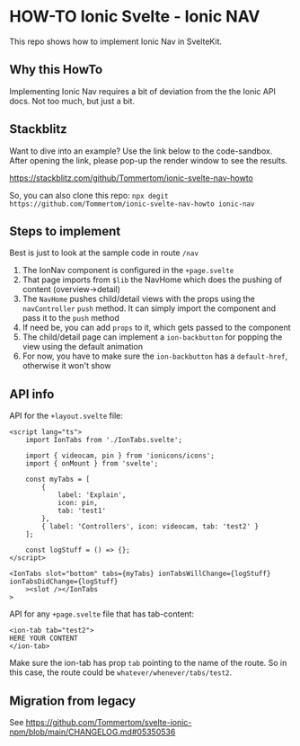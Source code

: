 # HOW-TO Ionic Svelte - Ionic NAV
This repo shows how to implement Ionic Nav in SvelteKit. 

## Why this HowTo
Implementing Ionic Nav requires a bit of deviation from the the Ionic API docs. Not too much, but just a bit.

## Stackblitz
Want to dive into an example? Use the link below to the code-sandbox. After opening the link, please pop-up the render window to see the results.

https://stackblitz.com/github/Tommertom/ionic-svelte-nav-howto


So, you can also clone this repo:
`npx degit https://github.com/Tommertom/ionic-svelte-nav-howto ionic-nav`

## Steps to implement 
Best is just to look at the sample code in route `/nav`
1. The IonNav component is configured in the `+page.svelte`
2. That page imports from `$lib` the NavHome which does the pushing of content (overview->detail)
3. The `NavHome` pushes child/detail views with the props using the `navController` `push` method. It can simply import the component and pass it to the `push` method
4. If need be, you can add `props` to it, which gets passed to the component
5. The child/detail page can implement a `ion-backbutton` for popping the view using the default animation
6. For now, you have to make sure the `ion-backbutton` has a `default-href`, otherwise it won't show

## API info
API for the `+layout.svelte` file:
```
<script lang="ts">
	import IonTabs from './IonTabs.svelte';

	import { videocam, pin } from 'ionicons/icons';
	import { onMount } from 'svelte';

	const myTabs = [
		{
			label: 'Explain',
			icon: pin,
			tab: 'test1'
		},
		{ label: 'Controllers', icon: videocam, tab: 'test2' }
	];

	const logStuff = () => {};
</script>

<IonTabs slot="bottom" tabs={myTabs} ionTabsWillChange={logStuff} ionTabsDidChange={logStuff}
	><slot /></IonTabs
>
```

API for any `+page.svelte` file that has tab-content:

```
<ion-tab tab="test2">
HERE YOUR CONTENT
</ion-tab>
```
Make sure the ion-tab has prop `tab` pointing to the name of the route. So in this case, the route could be `whatever/whenever/tabs/test2`.

## Migration from legacy
See https://github.com/Tommertom/svelte-ionic-npm/blob/main/CHANGELOG.md#05350536